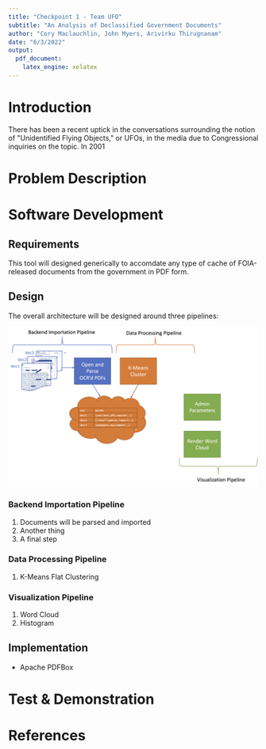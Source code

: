 ```yaml
---
title: "Checkpoint 1 - Team UFO"
subtitle: "An Analysis of Declassified Government Documents"
author: "Cory Maclauchlin, John Myers, Arivirku Thirugnanam"
date: "6/3/2022"
output: 
  pdf_document:
    latex_engine: xelatex
---
```


# Introduction
There has been a recent uptick in the conversations surrounding the notion of "Unidentified Flying Objects," or UFOs, in the media due to Congressional inquiries on the topic.  In 2001

# Problem Description


# Software Development

## Requirements

This tool will designed generically to accomdate any type of cache of FOIA-released documents from the government in PDF form.

## Design

The overall architecture will be designed around three pipelines:

![](architecture.png)

### Backend Importation Pipeline
1. Documents will be parsed and imported
1. Another thing
1. A final step

### Data Processing Pipeline

1. K-Means Flat Clustering

### Visualization Pipeline

1. Word Cloud
1. Histogram

## Implementation

* Apache PDFBox

# Test & Demonstration

# References